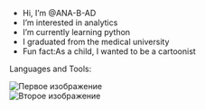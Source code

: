 -  Hi, I’m @ANA-B-AD
-  I’m interested in analytics
-  I’m currently learning python
-  I graduated from the medical university
-  Fun fact:As a child, I wanted to be a cartoonist

  Languages and Tools:
  <div>
  <img src="[[https://elearn.urfu.ru/pluginfile.php/1079197/course/overviewfiles/sql.jpg](https://avatars.mds.yandex.net/i?id=358f9581b4ad0b32d00c2100312a58385f32d583-5284124-images-thumbs&n=13)](https://static7.tgstat.ru/channels/_0/4d/4d3839ffdeb230737b74d42d9d1783ca.jpg)" alt="Первое изображение"/>
</div>
<div>
  <img src="https://img-prod-cms-rt-microsoft-com.akamaized.net/cms/api/am/imageFileData/RE2PRmJ?ver=cf0f&amp;m=6&amp;w=120&amp;h=120&amp;n=t&amp;q=60&amp;o=f" alt="Второе изображение"/>
</div>

<!---
ANA-B-AD/ANA-B-AD is a ✨ special ✨ repository because its `README.md` (this file) appears on your GitHub profile.
You can click the Preview link to take a look at your changes.
--->
